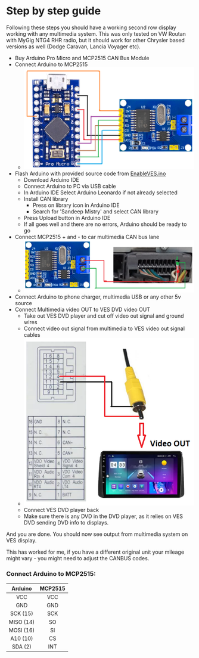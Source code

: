 # Step by step guide

Following these steps you should have a working second row display working with any multimedia system.
This was only tested on VW Routan with MyGig NTG4 RHR radio, but it should work for other 
Chrysler based versions as well (Dodge Caravan, Lancia Voyager etc).

* Buy Arduino Pro Micro and MCP2515 CAN Bus Module
* Connect Arduino to MCP2515
  * ![Schematics](./images/arduinoToMcp2515.png)
* Flash Arduino with provided source code from [EnableVES.ino](src%2FEnableVES.ino)
  * Download Arduino IDE
  * Connect Arduino to PC via USB cable
  * In Arduino IDE Select Arduino Leonardo if not already selected
  * Install CAN library
    * Press on library icon in Arduino IDE
    * Search for 'Sandeep Mistry' and select CAN library
  * Press Upload button in Arduino IDE
  * If all goes well and there are no errors, Arduino should be ready to go
* Connect MCP2515 + and - to car multimedia CAN bus lane
  * ![Schematics](./images/MCP2515ToCAN.png)
* Connect Arduino to phone charger, multimedia USB or any other 5v source
* Connect Multimedia video OUT to VES DVD video OUT
  * Take out VES DVD player and cut off video out signal and ground wires
  * Connect video out signal from multimedia to VES video out signal cables
  * ![Schematics](./images/VesToVideoOut.png)
  * Connect VES DVD player back
  * Make sure there is any DVD in the DVD player, as it relies on VES DVD sending DVD info to displays.

And you are done. You should now see output from multimedia system on VES display.

This has worked for me, if you have a different original unit your mileage might vary - you might need to adjust the 
CANBUS codes.


### Connect Arduino to MCP2515:

|  Arduino  | MCP2515 |
|:---------:|:-------:|
|    VCC    |   VCC   |
|    GND    |   GND   |
| SCK (15)  |   SCK   |
| MISO (14) |   SO    |
| MOSI (16) |   SI    |
| A10 (10)  |   CS    |
|  SDA (2)  |   INT   |